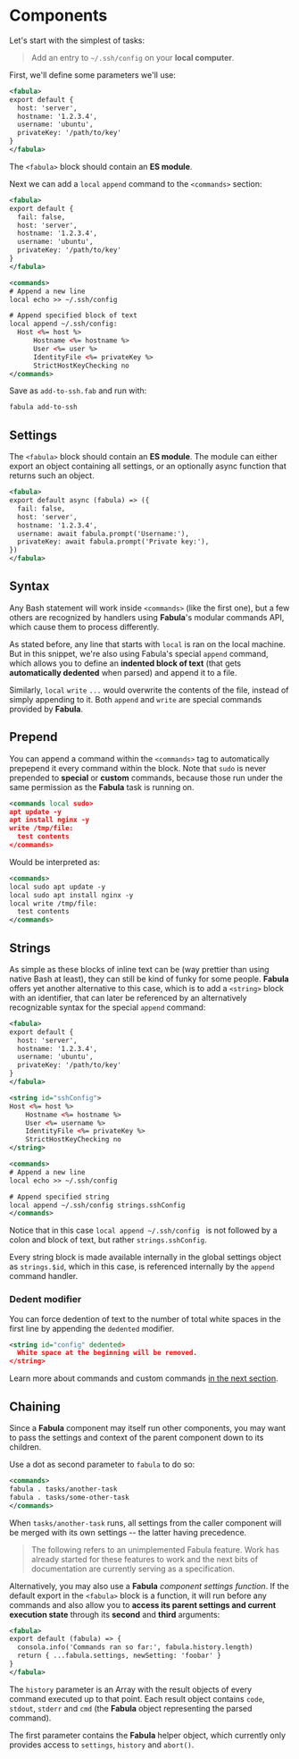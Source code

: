 # Components

Let's start with the simplest of tasks:

> Add an entry to `~/.ssh/config` on your **local computer**. 

First, we'll define some parameters we'll use:

```xml
<fabula>
export default {
  host: 'server',
  hostname: '1.2.3.4',
  username: 'ubuntu',
  privateKey: '/path/to/key'
}
</fabula>
```

The `<fabula>` block should contain an **ES module**.

Next we can add a `local` `append` command to the `<commands>` section:

```xml
<fabula>
export default {
  fail: false,
  host: 'server',
  hostname: '1.2.3.4',
  username: 'ubuntu',
  privateKey: '/path/to/key'
}
</fabula>

<commands>
# Append a new line
local echo >> ~/.ssh/config

# Append specified block of text
local append ~/.ssh/config:
  Host <%= host %>
      Hostname <%= hostname %>
      User <%= user %>
      IdentityFile <%= privateKey %>
      StrictHostKeyChecking no
</commands>
```

Save as `add-to-ssh.fab` and run with:

```sh
fabula add-to-ssh
```

## Settings

The `<fabula>` block should contain an **ES module**. The 
module can either export an object containing all settings, or an 
optionally async function that returns such an object.

```xml
<fabula>
export default async (fabula) => ({
  fail: false,
  host: 'server',
  hostname: '1.2.3.4',
  username: await fabula.prompt('Username:'),
  privateKey: await fabula.prompt('Private key:'),
})
</fabula>
```

## Syntax

Any Bash statement will work inside `<commands>` (like the first one), but a 
few others are recognized by handlers using **Fabula**'s modular commands API, 
which cause them to process differently. 

As stated before, any line that starts with `local` is ran on the local 
machine. But in this snippet, we're also using Fabula's special `append` command, 
which allows you to define an **indented block of text** (that gets 
**automatically dedented** when parsed) and append it to a file. 

Similarly, `local` `write` `...` would overwrite the contents of the 
file, instead of simply appending to it. Both `append` and `write` are special
commands provided by **Fabula**.

## Prepend

You can append a command within the `<commands>` tag to automatically prepepend 
it every command within the block. Note that `sudo` is never prepended to 
**special** or **custom** commands, because those run under the same permission
as the **Fabula** task is running on.

```xml
<commands local sudo>
apt update -y
apt install nginx -y
write /tmp/file:
  test contents
</commands>
```

Would be interpreted as:

```xml
<commands>
local sudo apt update -y
local sudo apt install nginx -y
local write /tmp/file:
  test contents
</commands>
```

## Strings

As simple as these blocks of inline text can be (way 
prettier than using native Bash at least), they can still be kind of funky for 
some people. **Fabula** offers yet another alternative to this case, which is 
to add a `<string>` block with an identifier, that can later be referenced by
an alternatively recognizable syntax for the special `append` command:

```xml
<fabula>
export default {
  host: 'server',
  hostname: '1.2.3.4',
  username: 'ubuntu',
  privateKey: '/path/to/key'
}
</fabula>

<string id="sshConfig">
Host <%= host %>
    Hostname <%= hostname %>
    User <%= username %>
    IdentityFile <%= privateKey %>
    StrictHostKeyChecking no
</string>

<commands>
# Append a new line
local echo >> ~/.ssh/config

# Append specified string
local append ~/.ssh/config strings.sshConfig
</commands>
```

Notice that in this case `local append ~/.ssh/config ` is not followed by a 
colon and block of text, but rather `strings.sshConfig`. 

Every string block is made available internally in the global settings object 
as `strings.$id`, which in this case, is referenced internally by the 
`append` command handler.

### Dedent modifier

You can force dedention of text to the number of total white spaces in the first line by appending the `dedented` modifier.

```xml  
<string id="config" dedented>
  White space at the beginning will be removed.
</string>
```

Learn more about commands and custom commands [in the next section](/commands.html).

## Chaining

Since a **Fabula** component may itself run other components, you may want to 
pass the settings and context of the parent component down to its children.

Use a dot as second parameter to `fabula` to do so:

```xml
<commands>
fabula . tasks/another-task
fabula . tasks/some-other-task
</commands>
```

When `tasks/another-task` runs, all settings from the caller component will be
merged with its own settings -- the latter having precedence. 

> The following refers to an unimplemented Fabula feature. Work has 
> already started for these features to work and the next bits of 
> documentation are currently serving as a specification.

Alternatively, you may also use a **Fabula** _component settings function_. 
If the default export in the `<fabula>` block is a function, it will run before 
any commands and also allow you to **access its parent settings and current 
execution state** through its **second** and **third** arguments:

```xml
<fabula>
export default (fabula) => {
  consola.info('Commands ran so far:', fabula.history.length)
  return { ...fabula.settings, newSetting: 'foobar' }
}
</fabula>
```

The `history` parameter is an Array with the result objects of every command
executed up to that point. Each result object contains `code`, `stdout`, 
`stderr` and `cmd` (the **Fabula** object representing the parsed command).

The first parameter contains the **Fabula** helper object, which currently
only provides access to `settings`, `history` and `abort()`.
